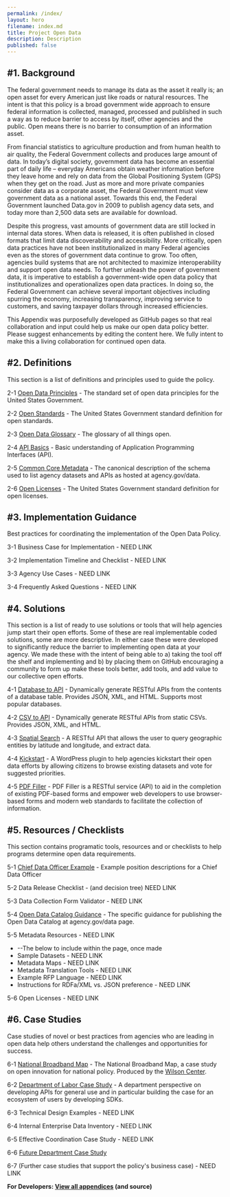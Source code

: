 ```yaml
---
permalink: /index/
layout: hero
filename: index.md
title: Project Open Data
description: Description
published: false
---
```


#1. Background
-------------
The federal government needs to  manage its data as the asset it really is; an open asset for every American just like roads or natural resources. The intent is that this policy is a broad government wide approach to ensure federal information is collected, managed, processed and published in such a way as to reduce barrier to access by itself, other agencies and the public.  Open means there is no barrier to consumption of an information asset.  

From financial statistics to agriculture production and from human health to air quality, the Federal Government collects and produces large amount of data.  In today’s digital society, government data has become an essential part of daily life – everyday Americans obtain weather information before they leave home and rely on data from the Global Positioning System (GPS) when they get on the road.  Just as more and more private companies consider data as a corporate asset, the Federal Government must view government data as a national asset.  Towards this end, the Federal Government launched Data.gov in 2009 to publish agency data sets, and today more than 2,500 data sets are available for download.

Despite this progress, vast amounts of government data are still locked in internal data stores. When data is released, it is often published in closed formats that limit data discoverability and accessibility.  More critically, open data practices have not been institutionalized in many Federal agencies even as the stores of government data continue to grow.  Too often, agencies build systems that are not architected to maximize interoperability and support open data needs.  To further unleash the power of government data, it is imperative to establish a government-wide open data policy that institutionalizes and operationalizes open data practices.  In doing so, the Federal Government can achieve several important objectives including spurring the economy, increasing transparency, improving service to customers, and saving taxpayer dollars through increased efficiencies.

This Appendix was purposefully developed as GitHub pages so that real collaboration and input could help us make our open data policy better.  Please suggest enhancements by editing the content here.  We fully intent to make this a living collaboration for continued open data.


#2. Definitions
---------------
This section is a list of definitions and principles used to guide the policy.

2-1 [Open Data Principles](http://project-open-data.github.com/open-data-principles/) - The standard set of open data principles for the United States Government.

2-2 [Open Standards](http://project-open-data.github.com/open-standards/) - The United States Government standard definition for open standards.

2-3 [Open Data Glossary](http://project-open-data.github.com/glossary/) - The glossary of all things open.

2-4 [API Basics](http://project-open-data.github.com/api-basics/) - Basic understanding of Application Programming Interfaces (API).

2-5 [Common Core Metadata](http://project-open-data.github.com/common-core-metadata-schema/) - The canonical description of the schema used to list agency datasets and APIs as hosted at agency.gov/data.

2-6 [Open Licenses](http://project-open-data.github.com/open-licenses/) - The United States Government standard definition for open licenses.


#3. Implementation Guidance
----------------
Best practices for coordinating the implementation of the Open Data Policy.  

3-1 Business Case for Implementation - NEED LINK

3-2 Implementation Timeline and Checklist - NEED LINK

3-3 Agency Use Cases - NEED LINK

3-4 Frequently Asked Questions - NEED LINK


#4. Solutions 
-------------
This section is a list of ready to use solutions or tools that will help agencies jump start their open efforts.  Some of these are real implementable coded solutions, some are more descriptive.  In either case these were developed to significantly reduce the barrier to implementing open data at your agency.  We made these with the intent of being able to a) taking the tool off the shelf and implementing and b) by placing them on GitHub encouraging a community to form up make these tools better, add tools, and add value to our collective open efforts.

4-1 [Database to API](https://github.com/project-open-data/db-to-api) - Dynamically generate RESTful APIs from the contents of a database table. Provides JSON, XML, and HTML. Supports most popular databases.

4-2 [CSV to API](https://github.com/project-open-data/csv-to-api) - Dynamically generate RESTful APIs from static CSVs. Provides JSON, XML, and HTML.

4-3 [Spatial Search](https://github.com/project-open-data/SpatialSearch) - A RESTful API that allows the user to query geographic entities by latitude and longitude, and extract data.

4-4 [Kickstart](https://github.com/project-open-data/kickstart) - A WordPress plugin to help agencies kickstart their open data efforts by allowing citizens to browse existing datasets and vote for suggested priorities.

4-5 [PDF Filler](https://github.com/project-open-data/pdf-filler) - PDF Filler is a RESTful service (API) to aid in the completion of existing PDF-based forms and empower web developers to use browser-based forms and modern web standards to facilitate the collection of information.


#5. Resources / Checklists
----------------------
This section contains programatic tools, resources and or checklists to help programs determine open data requirements.

5-1 [Chief Data Officer Example](http://project-open-data.github.com/cdo-description/) - Example position descriptions for a Chief Data Officer

5-2 Data Release Checklist - (and decision tree) NEED LINK

5-3 Data Collection Form Validator - NEED LINK

5-4 [Open Data Catalog Guidance](http://project-open-data.github.com/open-data-catalog) - The specific guidance for publishing the Open Data Catalog at agency.gov/data page.

5-5 Metadata Resources - NEED LINK
* --The below to include within the page, once made
* Sample Datasets - NEED LINK
* Metadata Maps - NEED LINK
* Metadata Translation Tools - NEED LINK
* Example RFP Language - NEED LINK
* Instructions for RDFa/XML vs. JSON preference - NEED LINK

5-6 Open Licenses - NEED LINK


#6. Case Studies
----------------
Case studies of novel or best practices from agencies who are leading in open data help others understand the challenges and opportunities for success.

6-1 [National Broadband Map](http://www.wilsoncenter.org/sites/default/files/National%20Broadband%20Map%20Wilson%20Center%20Case%20Study.pdf) - The National Broadband Map, a case study on open innovation for national policy.  Produced by the [Wilson Center](http://www.wilsoncenter.org/).

6-2 [Department of Labor Case Study](http://project-open-data.github.com/Labor_OpenData_CaseStudy/) - A department perspective on developing APIs for general use and in particular building the case for an ecosystem of users by developing SDKs.

6-3 Technical Design Examples - NEED LINK

6-4 Internal Enterprise Data Inventory - NEED LINK

6-5 Effective Coordination Case Study - NEED LINK

6-6 [Future Department Case Study](http://project-open-data.github.com/Future_CaseStudy/)

6-7 (Further case studies that support the policy's business case) - NEED LINK

**For Developers: [View all appendices](http://github.com/project-open-data/) (and source)**